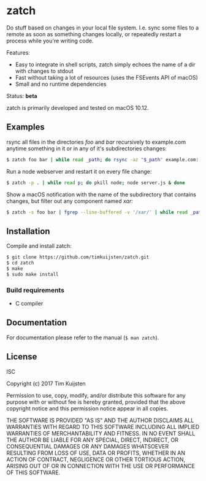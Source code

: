 # zatch

Do stuff based on changes in your local file system. I.e. sync some files to a
remote as soon as something changes locally, or repeatedly restart a process
while you're writing code.

Features:
* Easy to integrate in shell scripts, zatch simply echoes the name of a dir with
  changes to stdout
* Fast without taking a lot of resources (uses the FSEvents API of macOS)
* Small and no runtime dependencies

Status: **beta**

zatch is primarily developed and tested on macOS 10.12.


## Examples

rsync all files in the directories *foo* and *bar* recursively to example.com
anytime something in it or in any of it's subdirectories changes:
```sh
$ zatch foo bar | while read _path; do rsync -az "$_path" example.com: ; done
```

Run a node webserver and restart it on every file change:
```sh
$ zatch -p . | while read p; do pkill node; node server.js & done
```

Show a macOS notification with the name of the subdirectory that contains
changes, but filter out any component named *xar*:
```sh
$ zatch -s foo bar | fgrep --line-buffered -v '/xar/' | while read _path; do osascript -e "display notification \"$_path\""; done
```


## Installation

Compile and install zatch:

```sh
$ git clone https://github.com/timkuijsten/zatch.git
$ cd zatch
$ make
$ sudo make install
```


### Build requirements

* C compiler


## Documentation

For documentation please refer to the manual (`$ man zatch`).


## License

ISC

Copyright (c) 2017 Tim Kuijsten

Permission to use, copy, modify, and/or distribute this software for any
purpose with or without fee is hereby granted, provided that the above
copyright notice and this permission notice appear in all copies.

THE SOFTWARE IS PROVIDED "AS IS" AND THE AUTHOR DISCLAIMS ALL WARRANTIES
WITH REGARD TO THIS SOFTWARE INCLUDING ALL IMPLIED WARRANTIES OF
MERCHANTABILITY AND FITNESS. IN NO EVENT SHALL THE AUTHOR BE LIABLE FOR
ANY SPECIAL, DIRECT, INDIRECT, OR CONSEQUENTIAL DAMAGES OR ANY DAMAGES
WHATSOEVER RESULTING FROM LOSS OF USE, DATA OR PROFITS, WHETHER IN AN
ACTION OF CONTRACT, NEGLIGENCE OR OTHER TORTIOUS ACTION, ARISING OUT OF
OR IN CONNECTION WITH THE USE OR PERFORMANCE OF THIS SOFTWARE.
